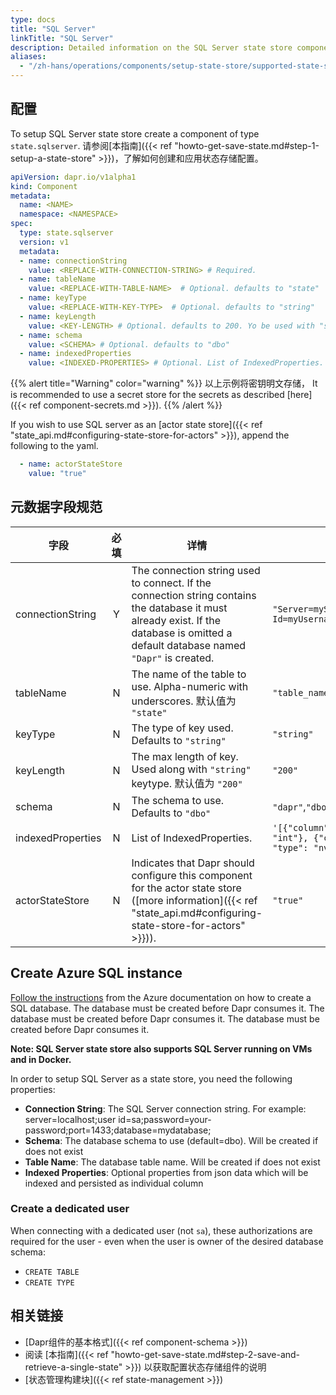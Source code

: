 ```yaml
---
type: docs
title: "SQL Server"
linkTitle: "SQL Server"
description: Detailed information on the SQL Server state store component
aliases:
  - "/zh-hans/operations/components/setup-state-store/supported-state-stores/setup-sqlserver/"
---
```


## 配置

To setup SQL Server state store create a component of type `state.sqlserver`. 请参阅[本指南]({{< ref "howto-get-save-state.md#step-1-setup-a-state-store" >}})，了解如何创建和应用状态存储配置。


```yaml
apiVersion: dapr.io/v1alpha1
kind: Component
metadata:
  name: <NAME>
  namespace: <NAMESPACE>
spec:
  type: state.sqlserver
  version: v1
  metadata:
  - name: connectionString
    value: <REPLACE-WITH-CONNECTION-STRING> # Required.
  - name: tableName
    value: <REPLACE-WITH-TABLE-NAME>  # Optional. defaults to "state"
  - name: keyType
    value: <REPLACE-WITH-KEY-TYPE>  # Optional. defaults to "string"
  - name: keyLength
    value: <KEY-LENGTH> # Optional. defaults to 200. Yo be used with "string" keyType
  - name: schema
    value: <SCHEMA> # Optional. defaults to "dbo"
  - name: indexedProperties
    value: <INDEXED-PROPERTIES> # Optional. List of IndexedProperties.

```

{{% alert title="Warning" color="warning" %}}
以上示例将密钥明文存储， It is recommended to use a secret store for the secrets as described [here]({{< ref component-secrets.md >}}).
{{% /alert %}}

If you wish to use SQL server as an [actor state store]({{< ref "state_api.md#configuring-state-store-for-actors" >}}), append the following to the yaml.

```yaml
  - name: actorStateStore
    value: "true"
```

## 元数据字段规范

| 字段                | 必填 | 详情                                                                                                                                                                                    | Example                                                                                                                                       |
| ----------------- |:--:| ------------------------------------------------------------------------------------------------------------------------------------------------------------------------------------- | --------------------------------------------------------------------------------------------------------------------------------------------- |
| connectionString  | Y  | The connection string used to connect. If the connection string contains the database it must already exist. If the database is omitted a default database named `"Dapr"` is created. | `"Server=myServerName\myInstanceName;Database=myDataBase;User Id=myUsername;Password=myPassword;"`                                           |
| tableName         | N  | The name of the table to use. Alpha-numeric with underscores. 默认值为 `"state"`                                                                                                          | `"table_name"`                                                                                                                                |
| keyType           | N  | The type of key used. Defaults to `"string"`                                                                                                                                          | `"string"`                                                                                                                                    |
| keyLength         | N  | The max length of key. Used along with `"string"` keytype. 默认值为 `"200"`                                                                                                               | `"200"`                                                                                                                                       |
| schema            | N  | The schema to use. Defaults to `"dbo"`                                                                                                                                                | `"dapr"`,`"dbo"`                                                                                                                              |
| indexedProperties | N  | List of IndexedProperties.                                                                                                                                                            | `'[{"column": "transactionid", "property": "id", "type": "int"}, {"column": "customerid", "property": "customer", "type": "nvarchar(100)"}]'` |
| actorStateStore   | N  | Indicates that Dapr should configure this component for the actor state store ([more information]({{< ref "state_api.md#configuring-state-store-for-actors" >}})).                    | `"true"`                                                                                                                                      |


## Create Azure SQL instance

[Follow the instructions](https://docs.microsoft.com/azure/sql-database/sql-database-single-database-get-started?tabs=azure-portal) from the Azure documentation on how to create a SQL database.  The database must be created before Dapr consumes it.  The database must be created before Dapr consumes it.  The database must be created before Dapr consumes it.

**Note: SQL Server state store also supports SQL Server running on VMs and in Docker.**

In order to setup SQL Server as a state store, you need the following properties:

- **Connection String**: The SQL Server connection string. For example: server=localhost;user id=sa;password=your-password;port=1433;database=mydatabase;
- **Schema**: The database schema to use (default=dbo). Will be created if does not exist
- **Table Name**: The database table name. Will be created if does not exist
- **Indexed Properties**: Optional properties from json data which will be indexed and persisted as individual column

### Create a dedicated user

When connecting with a dedicated user (not `sa`), these authorizations are required for the user - even when the user is owner of the desired database schema:

- `CREATE TABLE`
- `CREATE TYPE`

## 相关链接
- [Dapr组件的基本格式]({{< ref component-schema >}})
- 阅读 [本指南]({{< ref "howto-get-save-state.md#step-2-save-and-retrieve-a-single-state" >}}) 以获取配置状态存储组件的说明
- [状态管理构建块]({{< ref state-management >}})
